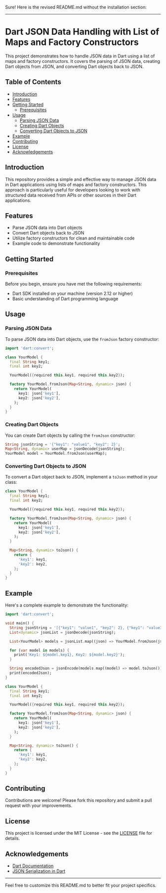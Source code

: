 Sure! Here is the revised README.md without the installation section:

---

# Dart JSON Data Handling with List of Maps and Factory Constructors

This project demonstrates how to handle JSON data in Dart using a list of maps and factory constructors. It covers the parsing of JSON data, creating Dart objects from JSON, and converting Dart objects back to JSON.

## Table of Contents

- [Introduction](#introduction)
- [Features](#features)
- [Getting Started](#getting-started)
  - [Prerequisites](#prerequisites)
- [Usage](#usage)
  - [Parsing JSON Data](#parsing-json-data)
  - [Creating Dart Objects](#creating-dart-objects)
  - [Converting Dart Objects to JSON](#converting-dart-objects-to-json)
- [Example](#example)
- [Contributing](#contributing)
- [License](#license)
- [Acknowledgements](#acknowledgements)

## Introduction

This repository provides a simple and effective way to manage JSON data in Dart applications using lists of maps and factory constructors. This approach is particularly useful for developers looking to work with structured data received from APIs or other sources in their Dart applications.

## Features

- Parse JSON data into Dart objects
- Convert Dart objects back to JSON
- Utilize factory constructors for clean and maintainable code
- Example code to demonstrate functionality

## Getting Started

### Prerequisites

Before you begin, ensure you have met the following requirements:

- Dart SDK installed on your machine (version 2.12 or higher)
- Basic understanding of Dart programming language

## Usage

### Parsing JSON Data

To parse JSON data into Dart objects, use the `fromJson` factory constructor:

```dart
import 'dart:convert';

class YourModel {
  final String key1;
  final int key2;

  YourModel({required this.key1, required this.key2});

  factory YourModel.fromJson(Map<String, dynamic> json) {
    return YourModel(
      key1: json['key1'],
      key2: json['key2'],
    );
  }
}
```

### Creating Dart Objects

You can create Dart objects by calling the `fromJson` constructor:

```dart
String jsonString = '{"key1": "value1", "key2": 2}';
Map<String, dynamic> userMap = jsonDecode(jsonString);
YourModel model = YourModel.fromJson(userMap);
```

### Converting Dart Objects to JSON

To convert a Dart object back to JSON, implement a `toJson` method in your class:

```dart
class YourModel {
  final String key1;
  final int key2;

  YourModel({required this.key1, required this.key2});

  factory YourModel.fromJson(Map<String, dynamic> json) {
    return YourModel(
      key1: json['key1'],
      key2: json['key2'],
    );
  }

  Map<String, dynamic> toJson() {
    return {
      'key1': key1,
      'key2': key2,
    };
  }
}
```

## Example

Here's a complete example to demonstrate the functionality:

```dart
import 'dart:convert';

void main() {
  String jsonString = '[{"key1": "value1", "key2": 2}, {"key1": "value3", "key2": 4}]';
  List<dynamic> jsonList = jsonDecode(jsonString);

  List<YourModel> models = jsonList.map((json) => YourModel.fromJson(json)).toList();

  for (var model in models) {
    print('Key1: ${model.key1}, Key2: ${model.key2}');
  }

  String encodedJson = jsonEncode(models.map((model) => model.toJson()).toList());
  print(encodedJson);
}

class YourModel {
  final String key1;
  final int key2;

  YourModel({required this.key1, required this.key2});

  factory YourModel.fromJson(Map<String, dynamic> json) {
    return YourModel(
      key1: json['key1'],
      key2: json['key2'],
    );
  }

  Map<String, dynamic> toJson() {
    return {
      'key1': key1,
      'key2': key2,
    };
  }
}
```

## Contributing

Contributions are welcome! Please fork this repository and submit a pull request with your improvements.

## License

This project is licensed under the MIT License - see the [LICENSE](LICENSE) file for details.

## Acknowledgements

- [Dart Documentation](https://dart.dev/guides)
- [JSON Serialization in Dart](https://flutter.dev/docs/development/data-and-backend/json)

---

Feel free to customize this README.md to better fit your project specifics.
